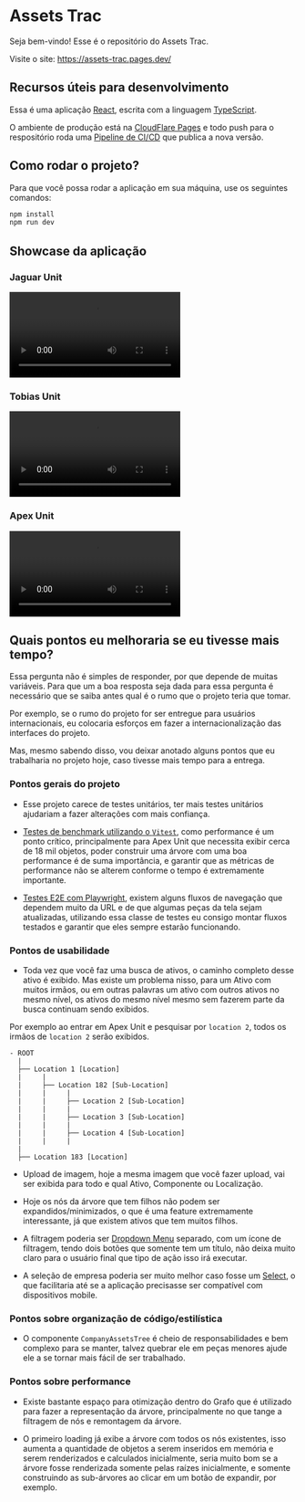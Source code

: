 # Assets Trac

Seja bem-vindo! Esse é o repositório do Assets Trac.

Visite o site: https://assets-trac.pages.dev/

## Recursos úteis para desenvolvimento

Essa é uma aplicação [React](https://react.dev/), escrita com a linguagem [TypeScript](https://www.typescriptlang.org/).

O ambiente de produção está na [CloudFlare Pages](https://pages.cloudflare.com/) e todo push para o respositório roda uma [Pipeline de CI/CD](./.github/workflows/deploy.yml) que publica a nova versão.

## Como rodar o projeto?

Para que você possa rodar a aplicação em sua máquina, use os seguintes comandos:

```sh
npm install
npm run dev
```

## Showcase da aplicação

### Jaguar Unit

![](./videos/jaguar-unit.mp4)

### Tobias Unit

![](./videos/tobias-unit.mp4)

### Apex Unit

![](./videos/apex-unit.mp4)

## Quais pontos eu melhoraria se eu tivesse mais tempo?

Essa pergunta não é simples de responder, por que depende de muitas variáveis.
Para que um a boa resposta seja dada para essa pergunta é necessário que se saiba antes qual é o rumo que o projeto teria que tomar.

Por exemplo, se o rumo do projeto for ser entregue para usuários internacionais, eu colocaria esforços em fazer a internacionalização das interfaces do projeto.

Mas, mesmo sabendo disso, vou deixar anotado alguns pontos que eu trabalharia no projeto hoje, caso tivesse mais tempo para a entrega.

### Pontos gerais do projeto

- Esse projeto carece de testes unitários, ter mais testes unitários ajudariam a fazer alterações com mais confiança.

- [Testes de benchmark utilizando o `Vitest`](https://vitest.dev/api/#bench), como performance é um ponto crítico, principalmente para Apex Unit que necessita exibir cerca de 18 mil objetos, poder construir uma árvore com uma boa performance é de suma importância, e garantir que as métricas de performance não se alterem conforme o tempo é extremamente importante.

- [Testes E2E com Playwright](https://playwright.dev/), existem alguns fluxos de navegação que dependem muito da URL e de que algumas peças da tela sejam atualizadas, utilizando essa classe de testes eu consigo montar fluxos testados e garantir que eles sempre estarão funcionando.

### Pontos de usabilidade

- Toda vez que você faz uma busca de ativos, o caminho completo desse ativo é exibido. Mas existe um problema nisso, para um Ativo com muitos irmãos, ou em outras palavras um ativo com outros ativos no mesmo nível, os ativos do mesmo nível mesmo sem fazerem parte da busca continuam sendo exibidos.

Por exemplo ao entrar em Apex Unit e pesquisar por `location 2`, todos os irmãos de `location 2` serão exibidos.

```
- ROOT
  |
  ├── Location 1 [Location]
  |     |
  |     ├── Location 182 [Sub-Location]
  |     |     |
  |     |     ├── Location 2 [Sub-Location]
  |     |     |
  |     |     ├── Location 3 [Sub-Location]
  |     |     |
  |     |     ├── Location 4 [Sub-Location]
  |     |     |
  |
  ├── Location 183 [Location]
```

- Upload de imagem, hoje a mesma imagem que você fazer upload, vai ser exibida para todo e qual Ativo, Componente ou Localização.

- Hoje os nós da árvore que tem filhos não podem ser expandidos/minimizados, o que é uma feature extremamente interessante, já que existem ativos que tem muitos filhos.

- A filtragem poderia ser [Dropdown Menu](https://www.radix-ui.com/primitives/docs/components/dropdown-menu) separado, com um ícone de filtragem, tendo dois botões que somente tem um título, não deixa muito claro para o usuário final que tipo de ação isso irá executar.

- A seleção de empresa poderia ser muito melhor caso fosse um [Select](https://www.radix-ui.com/primitives/docs/components/select#select), o que facilitaria até se a aplicação precisasse ser compatível com dispositivos mobile.

### Pontos sobre organização de código/estilística

- O componente `CompanyAssetsTree` é cheio de responsabilidades e bem complexo para se manter, talvez quebrar ele em peças menores ajude ele a se tornar mais fácil de ser trabalhado.

### Pontos sobre performance

- Existe bastante espaço para otimização dentro do Grafo que é utilizado para fazer a representação da árvore, principalmente no que tange a filtragem de nós e remontagem da árvore.

- O primeiro loading já exibe a árvore com todos os nós existentes, isso aumenta a quantidade de objetos a serem inseridos em memória e serem renderizados e calculados inicialmente, seria muito bom se a árvore fosse renderizada somente pelas raízes inicialmente, e somente construindo as sub-árvores ao clicar em um botão de expandir, por exemplo.

